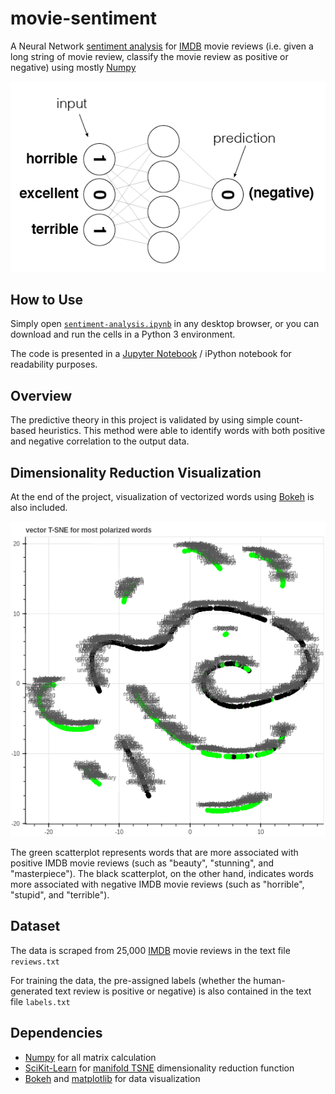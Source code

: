 # movie-sentiment

A Neural Network [sentiment analysis](https://en.wikipedia.org/wiki/Sentiment_analysis) for [IMDB](http://www.imdb.com/) movie reviews (i.e. given a long string of movie review, classify the movie review as positive or negative) using mostly [Numpy](http://www.numpy.org/)

![title](img/sa_net.png)

## How to Use

Simply open [`sentiment-analysis.ipynb`](https://github.com/adsasmita/movie-sentiment/blob/master/sentiment-analysis.ipynb) in any desktop browser, or you can download and run the cells in a Python 3 environment.

The code is presented in a [Jupyter Notebook](https://github.com/jupyter/notebook) / iPython notebook for readability purposes.

## Overview

The predictive theory in this project is validated by using simple count-based heuristics. This method were able to identify words with both positive and negative correlation to the output data.

## Dimensionality Reduction Visualization

At the end of the project, visualization of vectorized words using [Bokeh](http://bokeh.pydata.org/en/latest/) is also included.

![title](img/bokeh_plot.png)

The green scatterplot represents words that are more associated with positive IMDB movie reviews (such as "beauty", "stunning", and "masterpiece"). The black scatterplot, on the other hand, indicates words more associated with negative IMDB movie reviews (such as "horrible", "stupid", and "terrible").

## Dataset

The data is scraped from 25,000 [IMDB](http://www.imdb.com/) movie reviews in the text file `reviews.txt`

For training the data, the pre-assigned labels (whether the human-generated text review is positive or negative) is also contained in the text file `labels.txt`

## Dependencies

* [Numpy](http://www.numpy.org/) for all matrix calculation
* [SciKit-Learn](http://scikit-learn.org/) for [manifold TSNE](http://scikit-learn.org/stable/modules/generated/sklearn.manifold.TSNE.html) dimensionality reduction function
* [Bokeh](http://bokeh.pydata.org/en/latest/) and [matplotlib](http://matplotlib.org/) for data visualization

